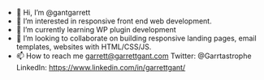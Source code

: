 - 👋 Hi, I’m @gantgarrett
- 👀 I’m interested in responsive front end web development.
- 🌱 I’m currently learning WP plugin development
- 💞️ I’m looking to collaborate on building responsive landing pages, email templates, websites with HTML/CSS/JS.
- 📫 How to reach me garrett@garrettgant.com Twitter: @Garrtastrophe LinkedIn: https://www.linkedin.com/in/garrettgant/ 

<!---
gantgarrett/gantgarrett is a ✨ special ✨ repository because its `README.md` (this file) appears on your GitHub profile.
You can click the Preview link to take a look at your changes.
--->
